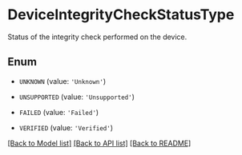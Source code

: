 # DeviceIntegrityCheckStatusType

Status of the integrity check performed on the device.

## Enum

* `UNKNOWN` (value: `'Unknown'`)

* `UNSUPPORTED` (value: `'Unsupported'`)

* `FAILED` (value: `'Failed'`)

* `VERIFIED` (value: `'Verified'`)

[[Back to Model list]](../README.md#documentation-for-models) [[Back to API list]](../README.md#documentation-for-api-endpoints) [[Back to README]](../README.md)


